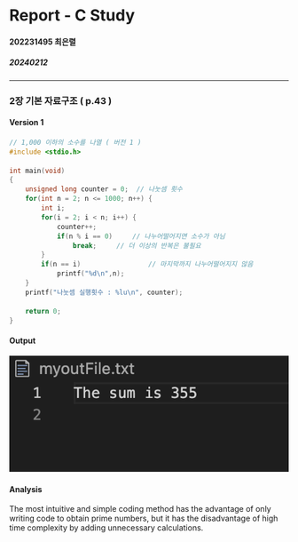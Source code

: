 # Report - C Study

#### 202231495 최은렬
##### 20240212
---
### 2장 기본 자료구조 ( p.43 )
#### Version 1

```c
// 1,000 이하의 소수를 나열 ( 버전 1 )
#include <stdio.h>

int main(void)
{
	unsigned long counter = 0;  // 나눗셈 횟수
	for(int n = 2; n <= 1000; n++) {
        int i;
		for(i = 2; i < n; i++) {
			counter++;
			if(n % i == 0)     // 나누어떨어지면 소수가 아님
				break;     // 더 이상의 반복은 불필요
        }
		if(n == i)                 // 마지막까지 나누어떨어지지 않음
			printf("%d\n",n);
	}
	printf("나눗셈 실행횟수 : %lu\n", counter);

	return 0;
}
```
#### Output
![result](../picture/pic_1.png)

#### Analysis
The most intuitive and simple coding method has the advantage of only writing code to obtain prime numbers, but it has the disadvantage of high time complexity by adding unnecessary calculations.
